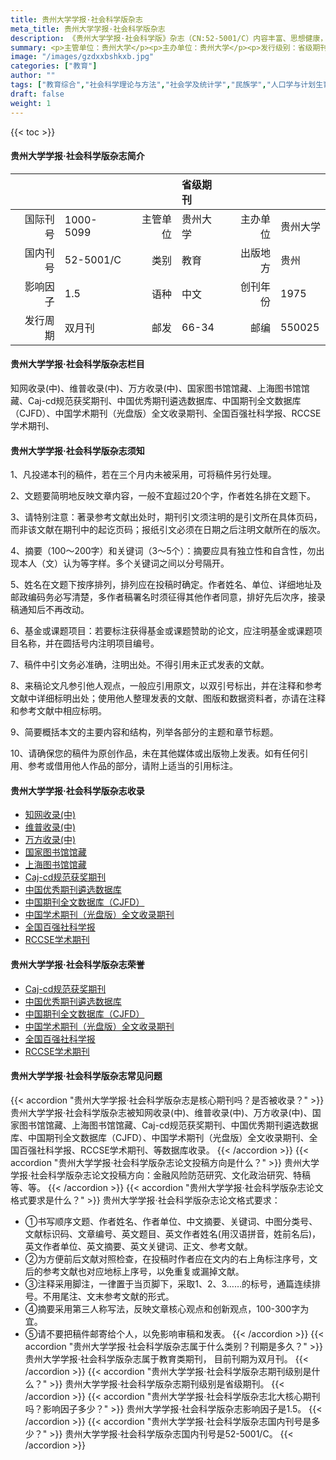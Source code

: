 ```yaml
---
title: 贵州大学学报·社会科学版杂志
meta_title: 贵州大学学报·社会科学版杂志
description: 《贵州大学学报·社会科学版》杂志（CN:52-5001/C）内容丰富、思想健康，1975年创刊，目前以双月刊形式发行，刊物对外积极扩大宣传，致力于提高杂志质量与影响。 该杂志是经国家新闻出版广电总局注册批准的学术刊物，定期发表社会科学领域的研究成果和学术论文。 《贵州大学学报·社会科学版》旨在推动社会科学领域的学术研究和学术交流，涵盖了经济学、管理学、法学、社会学、政治学、教育学、人文地理学、民族学等多个学科领域。杂志发表原创性研究论文、学术评论、研究报告和案例分析等，向学术界和社会传播最新的社会科学研究成果和学术动态。 该杂志拥有一支由国内外知名学者和专家组成的编委会和审稿团队，保证发表论文的学术质量和独立性。杂志采用匿名评审制度，通过严格的学术评审流程，确保论文的学术严谨性、准确性和学术创新性。该杂志积极组织学术研讨会、学术讲座和学术交流活动，促进学者之间的学术合作和交流。杂志还与国内外相关学术机构和研究机构建立广泛的合作关系，推动社会科学研究成果的国际交流与合作。 该杂志被广泛收录于国内外重要的学术数据库和检索系统，被国内外学者广泛引用和参考。通过其优秀的学术论文和学术动态报道，杂志在社会科学学术界具有一定的声誉和影响力。杂志致力于促进社会科学学科的发展和创新，在贵州地区社会科学领域发挥着积极的学术引领和推动作用，为学者和研究人员提供一个重要的学术交流平台，促进学术研究成果的传播与应用，以推动贵州社会经济发展和人文进步做出贡献。
summary: <p>主管单位：贵州大学</p><p>主办单位：贵州大学</p><p>发行级别：省级期刊</p><p>发行周期：双月刊</p>
image: "/images/gzdxxbshkxb.jpg"
categories: ["教育"]
author: ""
tags: ["教育综合","社会科学理论与方法","社会学及统计学","民族学","人口学与计划生育","人才学与劳动科学","教育理论与教育管理","学前教育","初等教育","中等教育","高等教育","职业教育","成人教育与特殊教育","体育",]
draft: false
weight: 1
---
```


{{< toc >}}

#### 贵州大学学报·社会科学版杂志简介
|               |                               |               | 省级期刊        |               |                           |
| ------------: | :---------------------------- | ------------: | :---------------------------- | ------------: | :------------------------ |
| 国际刊号      | 1000-5099   | 主管单位      | 贵州大学     | 主办单位      | 贵州大学     |
| 国内刊号      | 52-5001/C        | 类别          | 教育       | 出版地方      | 贵州           |
| 影响因子      | 1.5        | 语种          | 中文             | 创刊年份      | 1975    |
| 发行周期      | 双月刊    | 邮发          | 66-34              | 邮编          | 550025      |

#### 贵州大学学报·社会科学版杂志栏目
<span>知网收录(中)</span>、<span>维普收录(中)</span>、<span>万方收录(中)</span>、<span>国家图书馆馆藏</span>、<span>上海图书馆馆藏</span>、<span>Caj-cd规范获奖期刊</span>、<span>中国优秀期刊遴选数据库</span>、<span>中国期刊全文数据库（CJFD）</span>、<span>中国学术期刊（光盘版）全文收录期刊</span>、<span>全国百强社科学报</span>、<span>RCCSE学术期刊</span>、

#### 贵州大学学报·社会科学版杂志须知
<p><p>
	1、凡投递本刊的稿件，若在三个月内未被采用，可将稿件另行处理。
</p><p>
	2、文题要简明地反映文章内容，一般不宜超过20个字，作者姓名排在文题下。
</p><p>
	3、请特别注意：著录参考文献出处时，期刊引文须注明的是引文所在具体页码，而非该文献在期刊中的起讫页码；报纸引文必须在日期之后注明文献所在的版次。
</p><p>
	4、摘要（100～200字）和关键词（3～5个）：摘要应具有独立性和自含性，勿出现本人（文）认为等字样。多个关键词之间以分号隔开。
</p><p>
	5、姓名在文题下按序排列，排列应在投稿时确定。作者姓名、单位、详细地址及邮政编码务必写清楚，多作者稿署名时须征得其他作者同意，排好先后次序，接录稿通知后不再改动。
</p><p>
	6、基金或课题项目：若要标注获得基金或课题赞助的论文，应注明基金或课题项目名称，并在圆括号内注明项目编号。
</p><p>
	7、稿件中引文务必准确，注明出处。不得引用未正式发表的文献。
</p><p>
	8、来稿论文凡参引他人观点，一般应引用原文，以双引号标出，并在注释和参考文献中详细标明出处；使用他人整理发表的文献、图版和数据资料者，亦请在注释和参考文献中相应标明。
</p><p>
	9、简要概括本文的主要内容和结构，列举各部分的主题和章节标题。
</p><p>
	10、请确保您的稿件为原创作品，未在其他媒体或出版物上发表。如有任何引用、参考或借用他人作品的部分，请附上适当的引用标注。
</p></p>


#### 贵州大学学报·社会科学版杂志收录
<ul>
    <li class="inline-block">
        <a class="bg-theme-light hover:bg-primary dark:bg-darkmode-theme-light dark:hover:bg-darkmode-primary dark:hover:text-dark m-1 block rounded px-3 py-1 hover:text-white" href="#贵州大学学报·社会科学版杂志收录">
        知网收录(中)
        </a>
    </li>
    <li class="inline-block">
        <a class="bg-theme-light hover:bg-primary dark:bg-darkmode-theme-light dark:hover:bg-darkmode-primary dark:hover:text-dark m-1 block rounded px-3 py-1 hover:text-white" href="#贵州大学学报·社会科学版杂志收录">
        维普收录(中)
        </a>
    </li>
    <li class="inline-block">
        <a class="bg-theme-light hover:bg-primary dark:bg-darkmode-theme-light dark:hover:bg-darkmode-primary dark:hover:text-dark m-1 block rounded px-3 py-1 hover:text-white" href="#贵州大学学报·社会科学版杂志收录">
        万方收录(中)
        </a>
    </li>
    <li class="inline-block">
        <a class="bg-theme-light hover:bg-primary dark:bg-darkmode-theme-light dark:hover:bg-darkmode-primary dark:hover:text-dark m-1 block rounded px-3 py-1 hover:text-white" href="#贵州大学学报·社会科学版杂志收录">
        国家图书馆馆藏
        </a>
    </li>
    <li class="inline-block">
        <a class="bg-theme-light hover:bg-primary dark:bg-darkmode-theme-light dark:hover:bg-darkmode-primary dark:hover:text-dark m-1 block rounded px-3 py-1 hover:text-white" href="#贵州大学学报·社会科学版杂志收录">
        上海图书馆馆藏
        </a>
    </li>
    <li class="inline-block">
        <a class="bg-theme-light hover:bg-primary dark:bg-darkmode-theme-light dark:hover:bg-darkmode-primary dark:hover:text-dark m-1 block rounded px-3 py-1 hover:text-white" href="#贵州大学学报·社会科学版杂志收录">
        Caj-cd规范获奖期刊
        </a>
    </li>
    <li class="inline-block">
        <a class="bg-theme-light hover:bg-primary dark:bg-darkmode-theme-light dark:hover:bg-darkmode-primary dark:hover:text-dark m-1 block rounded px-3 py-1 hover:text-white" href="#贵州大学学报·社会科学版杂志收录">
        中国优秀期刊遴选数据库
        </a>
    </li>
    <li class="inline-block">
        <a class="bg-theme-light hover:bg-primary dark:bg-darkmode-theme-light dark:hover:bg-darkmode-primary dark:hover:text-dark m-1 block rounded px-3 py-1 hover:text-white" href="#贵州大学学报·社会科学版杂志收录">
        中国期刊全文数据库（CJFD）
        </a>
    </li>
    <li class="inline-block">
        <a class="bg-theme-light hover:bg-primary dark:bg-darkmode-theme-light dark:hover:bg-darkmode-primary dark:hover:text-dark m-1 block rounded px-3 py-1 hover:text-white" href="#贵州大学学报·社会科学版杂志收录">
        中国学术期刊（光盘版）全文收录期刊
        </a>
    </li>
    <li class="inline-block">
        <a class="bg-theme-light hover:bg-primary dark:bg-darkmode-theme-light dark:hover:bg-darkmode-primary dark:hover:text-dark m-1 block rounded px-3 py-1 hover:text-white" href="#贵州大学学报·社会科学版杂志收录">
        全国百强社科学报
        </a>
    </li>
    <li class="inline-block">
        <a class="bg-theme-light hover:bg-primary dark:bg-darkmode-theme-light dark:hover:bg-darkmode-primary dark:hover:text-dark m-1 block rounded px-3 py-1 hover:text-white" href="#贵州大学学报·社会科学版杂志收录">
        RCCSE学术期刊
        </a>
    </li>
</ul>



#### 贵州大学学报·社会科学版杂志荣誉
<ul>
    <li class="inline-block">
        <a class="bg-theme-light hover:bg-primary dark:bg-darkmode-theme-light dark:hover:bg-darkmode-primary dark:hover:text-dark m-1 block rounded px-3 py-1 hover:text-white" href="#贵州大学学报·社会科学版杂志荣誉">
        Caj-cd规范获奖期刊
        </a>
    </li>
    <li class="inline-block">
        <a class="bg-theme-light hover:bg-primary dark:bg-darkmode-theme-light dark:hover:bg-darkmode-primary dark:hover:text-dark m-1 block rounded px-3 py-1 hover:text-white" href="#贵州大学学报·社会科学版杂志荣誉">
        中国优秀期刊遴选数据库
        </a>
    </li>
    <li class="inline-block">
        <a class="bg-theme-light hover:bg-primary dark:bg-darkmode-theme-light dark:hover:bg-darkmode-primary dark:hover:text-dark m-1 block rounded px-3 py-1 hover:text-white" href="#贵州大学学报·社会科学版杂志荣誉">
        中国期刊全文数据库（CJFD）
        </a>
    </li>
    <li class="inline-block">
        <a class="bg-theme-light hover:bg-primary dark:bg-darkmode-theme-light dark:hover:bg-darkmode-primary dark:hover:text-dark m-1 block rounded px-3 py-1 hover:text-white" href="#贵州大学学报·社会科学版杂志荣誉">
        中国学术期刊（光盘版）全文收录期刊
        </a>
    </li>
    <li class="inline-block">
        <a class="bg-theme-light hover:bg-primary dark:bg-darkmode-theme-light dark:hover:bg-darkmode-primary dark:hover:text-dark m-1 block rounded px-3 py-1 hover:text-white" href="#贵州大学学报·社会科学版杂志荣誉">
        全国百强社科学报
        </a>
    </li>
    <li class="inline-block">
        <a class="bg-theme-light hover:bg-primary dark:bg-darkmode-theme-light dark:hover:bg-darkmode-primary dark:hover:text-dark m-1 block rounded px-3 py-1 hover:text-white" href="#贵州大学学报·社会科学版杂志荣誉">
        RCCSE学术期刊
        </a>
    </li>
</ul>












#### 贵州大学学报·社会科学版杂志常见问题
{{< accordion "贵州大学学报·社会科学版杂志是核心期刊吗？是否被收录？" >}}
贵州大学学报·社会科学版杂志被知网收录(中)、维普收录(中)、万方收录(中)、国家图书馆馆藏、上海图书馆馆藏、Caj-cd规范获奖期刊、中国优秀期刊遴选数据库、中国期刊全文数据库（CJFD）、中国学术期刊（光盘版）全文收录期刊、全国百强社科学报、RCCSE学术期刊、等数据库收录。
{{< /accordion >}}
{{< accordion "贵州大学学报·社会科学版杂志论文投稿方向是什么？" >}}
贵州大学学报·社会科学版杂志论文投稿方向：金融风险防范研究、文化政治研究、特稿等、等。
{{< /accordion >}}
{{< accordion "贵州大学学报·社会科学版杂志论文格式要求是什么？" >}}
贵州大学学报·社会科学版杂志论文格式要求：
- ①书写顺序文题、作者姓名、作者单位、中文摘要、关键词、中图分类号、文献标识码、文章编号、英文题目、英文作者姓名(用汉语拼音，姓前名后)，英文作者单位、英文摘要、英文关键词、正文、参考文献。
- ②为方便前后文献对照检查，在投稿时作者应在文内的右上角标注序号，文后的参考文献也对应地标上序号，以免重复或漏掉文献。
- ③注释采用脚注，一律置于当页脚下，采取1、2、3……的标号，通篇连续排号。不用尾注、文末参考文献的形式。
- ④摘要采用第三人称写法，反映文章核心观点和创新观点，100-300字为宜。
- ⑤请不要把稿件邮寄给个人，以免影响审稿和发表。
{{< /accordion >}}
{{< accordion "贵州大学学报·社会科学版杂志属于什么类别？刊期是多久？" >}}
贵州大学学报·社会科学版杂志属于教育类期刊， 目前刊期为双月刊。
{{< /accordion >}}
{{< accordion "贵州大学学报·社会科学版杂志期刊级别是什么？" >}}
贵州大学学报·社会科学版杂志期刊级别是省级期刊。
{{< /accordion >}}
{{< accordion "贵州大学学报·社会科学版杂志北大核心期刊吗？影响因子多少？" >}}
贵州大学学报·社会科学版杂志影响因子是1.5。
{{< /accordion >}}
{{< accordion "贵州大学学报·社会科学版杂志国内刊号是多少？" >}}
贵州大学学报·社会科学版杂志国内刊号是52-5001/C。
{{< /accordion >}}